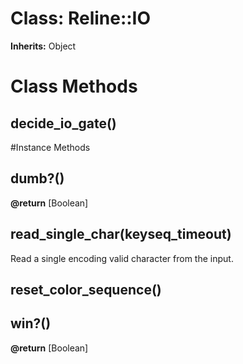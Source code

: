 # Class: Reline::IO
**Inherits:** Object
    



# Class Methods
## decide_io_gate() [](#method-c-decide_io_gate)

#Instance Methods
## dumb?() [](#method-i-dumb?)

**@return** [Boolean] 

## read_single_char(keyseq_timeout) [](#method-i-read_single_char)
Read a single encoding valid character from the input.

## reset_color_sequence() [](#method-i-reset_color_sequence)

## win?() [](#method-i-win?)

**@return** [Boolean] 

